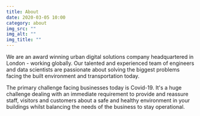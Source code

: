 ```yaml
---
title: About
date: 2020-03-05 10:00
category: about
img_src: ""
img_alt: ""
img_title: ""
---
```

<!--StartFragment-->

We are an award winning urban digital solutions company headquartered in London - working globally. Our talented and experienced team of engineers and data scientists are passionate about solving the biggest problems facing the built environment and transportation today.

The primary challenge facing businesses today is Covid-19.  It's a huge challenge dealing with an immediate requirement to provide and reassure staff, visitors and customers about a safe and healthy environment in your buildings whilst balancing the needs of the business to stay operational. 

<!--EndFragment-->